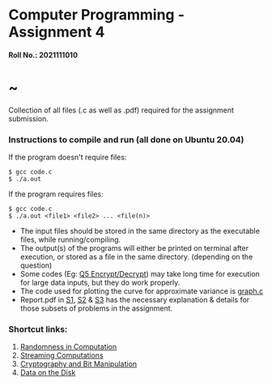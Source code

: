 # Computer Programming - Assignment 4 
#### Roll No.: 2021111010

# ~
Collection of all files (.c as well as .pdf) required for the assignment submission.

### Instructions to compile and run (all done on Ubuntu 20.04)
If the program doesn't require files:
```
$ gcc code.c
$ ./a.out
```
If the program requires files:
```
$ gcc code.c
$ ./a.out <file1> <file2> ... <file(n)>
```

* The input files should be stored in the same directory as the executable files, while running/compiling.
* The output(s) of the programs will either be printed on terminal after execution, or stored as a file in the same directory. (depending on the question)
* Some codes (Eg: [Q5 Encrypt/Decrypt](./S3)) may take long time for execution for large data inputs, but they do work properly.
* The code used for plotting the curve for approximate variance is [graph.c](./S2/graph.c)
* Report.pdf in [S1](./S1), [S2](./S2) & [S3](./S3) has the necessary explanation & details for those subsets of problems in the assignment.


### Shortcut links:
1. [Randomness in Computation](./S1)
2. [Streaming Computations](./S2)
3. [Cryptography and Bit Manipulation](./S3)
4. [Data on the Disk](./S4)
